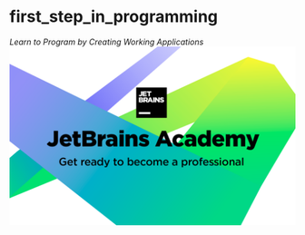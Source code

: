 # **first_step_in_programming**
*Learn to Program by Creating Working Applications*
![JetBrains-logo](https://github.com/mkjodhani/first_step_in_programming/blob/master/JB_Academy_1280x800_3.png?raw=true)
